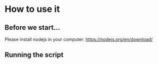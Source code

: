 # How to use it

## Before we start...

Please install nodejs in your computer:
https://nodejs.org/en/download/


## Running the script